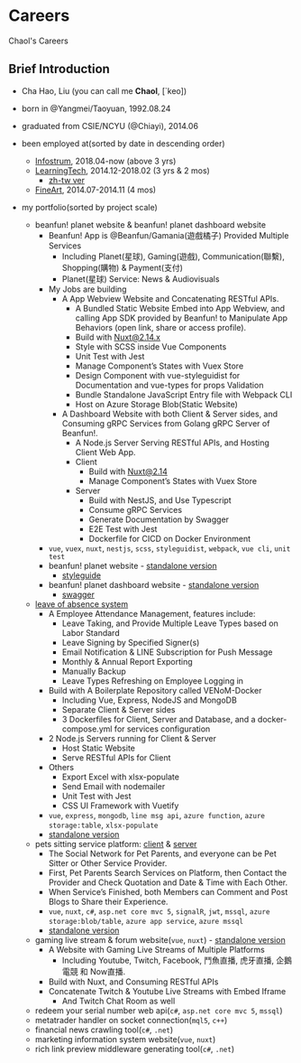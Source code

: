 # Careers
Chaol's Careers

## Brief Introduction
- Cha Hao, Liu (you can call me **Chaol**, [\`keo])
- born in @Yangmei/Taoyuan, 1992.08.24
- graduated from CSIE/NCYU (@Chiayi), 2014.06

- been employed at(sorted by date in descending order)
  - [Infostrum](/3.%20infostrum-1804), 2018.04-now (above 3 yrs)
  - [LearningTech](/2.%20ltc-1412-1802), 2014.12-2018.02 (3 yrs & 2 mos)
    - [zh-tw ver](/2.%20ltc-1412-1802/README.zh-tw.md)
  - [FineArt](/1.%20fineart-1407-1411), 2014.07-2014.11 (4 mos)
  
- my portfolio(sorted by project scale)
  - beanfun! planet website & beanfun! planet dashboard website
    - Beanfun! App is @Beanfun/Gamania(遊戲橘子) Provided Multiple Services
      - Including Planet(星球), Gaming(遊戲), Communication(聯繫), Shopping(購物) & Payment(支付)
      - Planet(星球) Service: News & Audiovisuals
    - My Jobs are building
      - A App Webview Website and Concatenating RESTful APIs.
        - A Bundled Static Website Embed into App Webview, and calling App SDK provided by Beanfun! to Manipulate App Behaviors (open link, share or access profile).
        - Build with Nuxt@2.14.x 
        - Style with SCSS inside Vue Components
        - Unit Test with Jest
        - Manage Component’s States with Vuex Store
        - Design Component with vue-styleguidist for Documentation and vue-types for props Validation
        - Bundle Standalone JavaScript Entry file with Webpack CLI
        - Host on Azure Storage Blob(Static Website)
      - A Dashboard Website with both Client & Server sides, and Consuming gRPC Services from Golang gRPC Server of Beanfun!.
        - A Node.js Server Serving RESTful APIs, and Hosting Client Web App.
        - Client
          - Build with Nuxt@2.14
          - Manage Component’s States with Vuex Store
        - Server
          - Build with NestJS, and Use Typescript
          - Consume gRPC Services
          - Generate Documentation by Swagger
          - E2E Test with Jest
          - Dockerfile for CICD on Docker Environment
    - `vue`, `vuex`, `nuxt`, `nestjs`, `scss`, `styleguidist`, `webpack`, `vue cli`, `unit test`
    - beanfun! planet website - [standalone version](https://chaolnewsfrontendpage.z7.web.core.windows.net/#/)
      - [styleguide](https://chaolnewsfrontendpage.z7.web.core.windows.net/styleguide/)
    - beanfun! planet dashboard website - [standalone version](https://chaolnewsbackstage.z7.web.core.windows.net/)
      - [swagger](https://chaolnewsbackstage.z7.web.core.windows.net/api/)
  - [leave of absence system](https://github.com/ChaoLiou/LOASystem)
    - A Employee Attendance Management, features include:
      - Leave Taking, and Provide Multiple Leave Types based on Labor Standard
      - Leave Signing by Specified Signer(s)
      - Email Notification & LINE Subscription for Push Message
      - Monthly & Annual Report Exporting
      - Manually Backup
      - Leave Types Refreshing on Employee Logging in
    - Build with A Boilerplate Repository called VENoM-Docker
      - Including Vue, Express, NodeJS and MongoDB
      - Separate Client & Server sides
      - 3 Dockerfiles for Client, Server and Database, and a docker-compose.yml for services configuration
    - 2 Node.js Servers running for Client & Server
      - Host Static Website
      - Serve RESTful APIs for Client
    - Others
      - Export Excel with xlsx-populate
      - Send Email with nodemailer
      - Unit Test with Jest
      - CSS UI Framework with Vuetify
    - `vue`, `express`, `mongodb`, `line msg api`, `azure function`, `azure storage:table`, `xlsx-populate`
    - [standalone version](https://chaolloasystem.z7.web.core.windows.net)
  - pets sitting service platform: [client](https://github.com/ChaoLiou/Pettogether) & [server](https://github.com/ChaoLiou/PettogetherServer)
    - The Social Network for Pet Parents, and everyone can be Pet Sitter or Other Service Provider.
    - First, Pet Parents Search Services on Platform, then Contact the Provider and Check Quotation and Date & Time with Each Other.
    - When Service’s Finished, both Members can Comment and Post Blogs to Share their Experience.
    - `vue`, `nuxt`, `c#`, `asp.net core mvc 5`, `signalR`, `jwt`, `mssql`, `azure storage:blob/table`, `azure app service`, `azure mssql`
    - [standalone version](https://chaolpettogether.z7.web.core.windows.net)
  - gaming live stream & forum website(`vue`, `nuxt`) - [standalone version](https://chaolqsdj.z7.web.core.windows.net/#/)
    - A Website with Gaming Live Streams of Multiple Platforms
      - Including Youtube, Twitch, Facebook, 鬥魚直播, 虎牙直播, 企鵝電競 和 Now直播.
    - Build with Nuxt, and Consuming RESTful APIs
    - Concatenate Twitch & Youtube Live Streams with Embed Iframe
      - And Twitch Chat Room as well
  - redeem your serial number web api(`c#`, `asp.net core mvc 5`, `mssql`)
  - metatrader handler on socket connection(`mql5`, `c++`)
  - financial news crawling tool(`c#`, `.net`)
  - marketing information system website(`vue`, `nuxt`)
  - rich link preview middleware generating tool(`c#`, `.net`)
